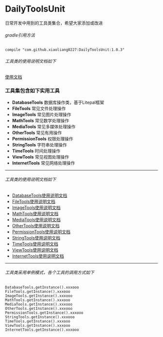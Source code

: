 # DailyToolsUnit

日常开发中用到的工具类集合，希望大家添加或改进

###### gradle引用方法
~~~
compile "com.github.xiaoliang0227:DailyToolsUnit:1.0.3"
~~~

###### 工具类的使用说明文档如下
[使用文档](https://xiaoliang0227.github.io/Documents/DailyToolsUnit/index.html)

### 工具集包含如下实用工具
- **DatabaseTools** 数据库操作类，基于Litepal框架
- **FileTools** 常见文件处理操作
- **ImageTools** 常见图片处理操作
- **MathTools** 常见数学处理操作
- **MediaTools** 常见多媒体处理操作
- **OtherTools** 常见有用操作
- **PermissionTools** 权限处理操作
- **StringTools** 字符串处理操作
- **TimeTools** 时间处理操作
- **ViewTools** 常见视图处理操作
- **InternetTools** 常见网络处理操作

***
###### 工具类的使用说明文档如下
- [DatabaseTools使用说明文档](https://xiaoliang0227.github.io/Documents/DailyToolsUnit/com/zyl/tools/dailytoolsunit/tool/DatabaseTools.html)
- [FileTools使用说明文档](https://xiaoliang0227.github.io/Documents/DailyToolsUnit/com/zyl/tools/dailytoolsunit/tool/FileTools.html)
- [ImageTools使用说明文档](https://xiaoliang0227.github.io/Documents/DailyToolsUnit/com/zyl/tools/dailytoolsunit/tool/ImageTools.html)
- [MathTools使用说明文档](https://xiaoliang0227.github.io/Documents/DailyToolsUnit/com/zyl/tools/dailytoolsunit/tool/MathTools.html)
- [MediaTools使用说明文档](https://xiaoliang0227.github.io/Documents/DailyToolsUnit/com/zyl/tools/dailytoolsunit/tool/MediaTools.html)
- [OtherTools使用说明文档](https://xiaoliang0227.github.io/Documents/DailyToolsUnit/com/zyl/tools/dailytoolsunit/tool/OtherTools.html)
- [PermissionTools使用说明文档](https://xiaoliang0227.github.io/Documents/DailyToolsUnit/com/zyl/tools/dailytoolsunit/tool/PermissionTools.html)
- [StringTools使用说明文档](https://xiaoliang0227.github.io/Documents/DailyToolsUnit/com/zyl/tools/dailytoolsunit/tool/StringTools.html)
- [TimeTools使用说明文档](https://xiaoliang0227.github.io/Documents/DailyToolsUnit/com/zyl/tools/dailytoolsunit/tool/TimeTools.html)
- [ViewTools使用说明文档](https://xiaoliang0227.github.io/Documents/DailyToolsUnit/com/zyl/tools/dailytoolsunit/tool/ViewTools.html)
- [InternetTools使用说明文档](https://xiaoliang0227.github.io/Documents/DailyToolsUnit/com/zyl/tools/dailytoolsunit/tool/InternetTools.html)

***
###### 工具类采用单例模式，各个工具的调用方式如下

~~~
DatabaseTools.getInstance().xxxooo
FileTools.getInstance().xxxooo
ImageTools.getInstance().xxxooo
MathTools.getInstance().xxxooo
MediaTools.getInstance().xxxooo
OtherTools.getInstance().xxxooo
PermissionTools.getInstance().xxxooo
StringTools.getInstance().xxxooo
TimeTools.getInstance().xxxooo
ViewTools.getInstance().xxxooo
InternetTools.getInstance().xxxooo
~~~
